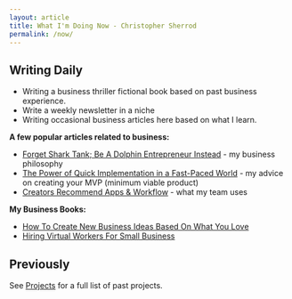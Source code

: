 ```yaml
---
layout: article
title: What I'm Doing Now - Christopher Sherrod
permalink: /now/
---
```

## Writing Daily
- Writing a business thriller fictional book based on past business experience.
- Write a weekly newsletter in a niche
- Writing occasional business articles here based on what I learn.

**A few popular articles related to business:**
- [Forget Shark Tank; Be A Dolphin Entrepreneur Instead](https://christophersherrod.com/dolphin-entrepreneur/) - my business philosophy
- [The Power of Quick Implementation in a Fast-Paced World](https://christophersherrod.com/implement-quickly/) - my advice on creating your MVP (minimum viable product)
- [Creators Recommend Apps & Workflow](https://christophersherrod.com/workflow/) - what my team uses

**My Business Books:**
- [How To Create New Business Ideas Based On What You Love](https://amzn.to/3oZlRrW)
- [Hiring Virtual Workers For Small Business](https://amzn.to/2FvAxx9)

## Previously
See [Projects](https://christophersherrod.com/projects) for a full list of past projects.